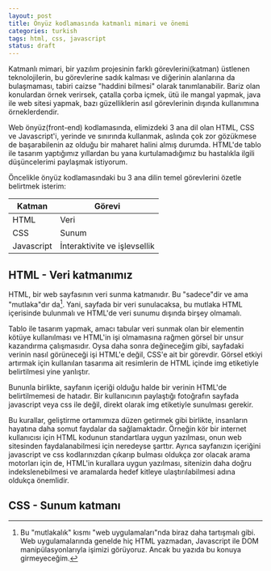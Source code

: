 ```yaml
---
layout: post
title: Önyüz kodlamasında katmanlı mimari ve önemi
categories: turkish
tags: html, css, javascript
status: draft
---
```


Katmanlı mimari, bir yazılım projesinin farklı görevlerini(katman) üstlenen teknolojilerin, bu görevlerine sadık kalması ve diğerinin alanlarına da bulaşmaması, tabiri caizse "haddini bilmesi" olarak tanımlanabilir. Bariz olan konulardan örnek verirsek, çatalla çorba içmek, ütü ile mangal yapmak, java ile web sitesi yapmak, bazı güzelliklerin asıl görevlerinin dışında kullanımına örneklerdendir.

Web önyüz(front-end) kodlamasında, elimizdeki 3 ana dil olan HTML, CSS ve Javascript'i, yerinde ve sınırında kullanmak, aslında çok zor gözükmese de başarabilenin az olduğu bir maharet halini almış durumda. HTML'de tablo ile tasarım yaptığımız yıllardan bu yana kurtulamadığımız bu hastalıkla ilgili düşüncelerimi paylaşmak istiyorum.

Öncelikle önyüz kodlamasındaki bu 3 ana dilin temel görevlerini özetle belirtmek isterim:

Katman       | Görevi
-------------|--------------
HTML         | Veri
CSS          | Sunum
Javascript   | İnteraktivite ve işlevsellik

## HTML - Veri katmanımız

HTML, bir web sayfasının veri sunma katmanıdır. Bu "sadece"dir ve ama "mutlaka"dır da[^1]. Yani, sayfada bir veri sunulacaksa, bu mutlaka HTML içerisinde bulunmalı ve HTML'de veri sunumu dışında birşey olmamalı.

Tablo ile tasarım yapmak, amacı tabular veri sunmak olan bir elementin kötüye kullanılması ve HTML'in işi olmamasına rağmen görsel bir unsur kazandırma çalışmasıdır. Oysa daha sonra değineceğim gibi, sayfadaki verinin nasıl görüneceği işi HTML'e değil, CSS'e ait bir görevdir. Görsel etkiyi artırmak için kullanılan tasarıma ait resimlerin de HTML içinde img etiketiyle belirtilmesi yine yanlıştır.

Bununla birlikte, sayfanın içeriği olduğu halde bir verinin HTML'de belirtilmemesi de hatadır. Bir kullanıcının paylaştığı fotoğrafın sayfada javascript veya css ile değil, direkt olarak img etiketiyle sunulması gerekir.

Bu kurallar, geliştirme ortamımıza düzen getirmek gibi birlikte, insanların hayatına daha somut faydalar da sağlamaktadır. Örneğin kör bir internet kullanıcısı için HTML kodunun standartlara uygun yazılması, onun web sitesinden faydalanabilmesi için neredeyse şarttır. Ayrıca sayfanızın içeriğini javascript ve css kodlarınızdan çıkarıp bulması oldukça zor olacak arama motorları için de, HTML'in kurallara uygun yazılması, sitenizin daha doğru indekslenebilmesi ve aramalarda hedef kitleye ulaştırılabilmesi adına oldukça önemlidir.

## CSS - Sunum katmanı



[^1]: Bu "mutlakalık" kısmı "web uygulamaları"nda biraz daha tartışmalı gibi. Web uygulamalarında genelde hiç HTML yazmadan, Javascript ile DOM manipülasyonlarıyla işimizi görüyoruz. Ancak bu yazıda bu konuya girmeyeceğim.